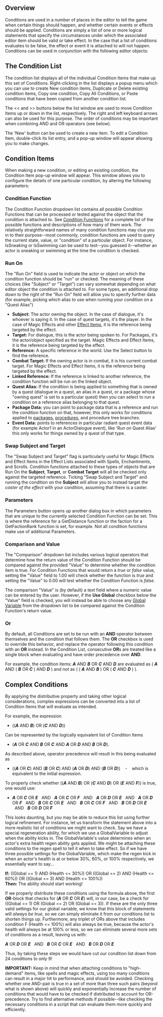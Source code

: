 ## Overview

Conditions are used in a number of places in the editor to tell the game when certain things should happen, and whether certain events or effects should be applied. Conditions are simply a list of one or more logical statements that specify the circumstances under which the associated editor item should be valid or take effect. In the case that a list of conditions evaluates to be false, the effect or event it is attached to will not happen. Conditions can be used in conjunction with the following editor objects:

## The Condition List

The condition list displays all of the individual Condition Items that make up this set of Conditions. Right-clicking in the list displays a popup menu which you can use to create New condition items, Duplicate or Delete existing condition items, Copy one condition, Copy All Conditions, or Paste conditions that have been copied from another condition list.

  
The << and >> buttons below the list window are used to move Condition Items up or down in the list, respectively. The right and left keyboard arrows can also be used for this purpose. The order of conditions may be important when combining AND and OR operators (see below).

  
The 'New' button can be used to create a new item. To edit a Condition Item, double-click its list entry, and a pop-up window will appear allowing you to make changes.

## Condition Items

When making a new condition, or editing an existing condition, the Condition Item pop-up window will appear. This window allows you to configure the details of one particular condition, by altering the following parameters:

### Condition Function

The Condition Function dropdown list contains all possible Condition Functions that can be processed or tested against the object that the condition is attached to. See [Condition Functions](https://ck.uesp.net/wiki/Category:Condition_Functions "Category:Condition Functions") for a complete list of the possible functions and descriptions of how many of them work. The relatively straightforward names of many condition functions may clue you in to their purpose--most commonly, condition functions are used to query the current state, value, or "condition" of a particular object. For instance, IsSneaking or IsSwimming can be used to test--you guessed it--whether an actor is sneaking or swimming at the time the condition is checked.

### Run On

The "Run On" field is used to indicate the actor or object on which the condition function should be "run" or checked. The meaning of these choices (like "Subject" or "Target") can vary somewhat depending on what editor object the condition is attached to. For some types, an additional drop down to the right of the "Run On" field will allow you to specify further data (for example, picking which alias to use when running your condition on a "Quest Alias")

-   **Subject:** The actor owning the object. In the case of dialogue, it's whoever is saying it. In the case of quest targets, it's the player. In the case of Magic Effects and other [Effect Items](https://ck.uesp.net/wiki/Effect_Item "Effect Item"), it is the reference being targeted by the effect.
-   **Target:** For dialogue, this is the actor being spoken to. For Packages, it's the actor/object specified as the target. Magic Effects and Effect Items, it is the reference being targeted by the effect.
-   **Reference:** A specific reference in the world. Use the Select button to find the reference.
-   **Combat Target:** If the owning actor is in combat, it is his current combat target. For Magic Effects and Effect Items, it is the reference being targeted by the effect.
-   **Linked Reference:** If the reference is linked to another reference, the condition function will be run on the linked object.
-   **Quest Alias:** If the condition is being applied to something that is owned by a quest (dialogue in a quest, an alias in a quest, or a package whose "owning quest" is set to a particular quest) then you can select to run a condition on a reference alias belonging to that quest.
-   **Package Data:** you can point to package data that is a reference and run the condition function on that, however, this only works for conditions applied to [packages](https://ck.uesp.net/wiki/Packages "Packages"), [procedures](https://ck.uesp.net/wiki/Procedures "Procedures"), and procedure tree branches.
-   **Event Data:** points to references in particular radiant quest event data (for example Actor1 in an ActorDialogue event), like 'Run on Quest Alias' this only works for things owned by a quest of that type.

### Swap Subject and Target

The "Swap Subject and Target" flag is particularly useful for Magic Effects and Effect Items in the Effect Lists associated with Spells, Enchantments, and Scrolls. Condition functions attached to these types of objects that are Run On the **Subject**, **Target**, or **Combat Target** will all be checked only against the targeted reference. Ticking "Swap Subject and Target" and running the condition on the **Subject** will allow you to instead target _the caster of the effect_ with your condition, assuming that there is a caster.

### Parameters

The Parameters button opens up another dialog box in which parameters that are unique to the currently selected Condition Function can be set. This is where the reference for a GetDistance function or the faction for a GetFactionRank function is set, for example. Not all condition functions make use of additional Parameters.

### Comparison and Value

The "Comparison" dropdown list includes various logical operators that determine how the return value of the Condition Function should be compared against the provided "Value" to determine whether the condition item is true. For Condition Functions that would return a _true_ or _false_ value, setting the "Value" field to 1.00 will check whether the function is _true_ and setting the "Value" to 0.00 will test whether the Condition Function is _false_.

The comparison "Value" is (by default) a text field where a numeric value can be entered by the user. However, if the **Use Global** checkbox below the "Value" field is checked, you will instead be able to choose any [Global Variable](https://ck.uesp.net/wiki/Globals "Globals") from the dropdown list to be compared against the Condition Function's return value.

### Or

By default, all Conditions are set to be run with an **AND** operator between themselves and the condition that follows them. The **OR** checkbox is used to override this behavior, and replace the operator following this condition with an **OR** instead. In the Condition List, consecutive **OR**s are treated like a single block when evaluating and have order precedence over **AND**.

For example, the condition items: _**A**_ AND _**B**_ OR _**C**_ AND _**D**_ are evaluated as ( _**A**_ AND ( _**B**_ OR _**C**_ ) AND _**D**_ ) and _not_ as ( ( _**A**_ AND _**B**_ ) OR ( _**C**_ AND _**D**_ ) ).

## Complex Conditions

By applying the distributive property and taking other logical considerations, complex expressions can be converted into a list of Condition Items that will evaluate as intended.

  
For example, the expression

-   ((_**A**_ AND _**B**_) OR (_**C**_ AND _**D**_))  
    

Can be represented by the logically equivalent list of Condition Items

-   (_**A**_ OR _**C**_ AND _**B**_ OR _**C**_ AND _**A**_ OR _**D**_ AND _**B**_ OR _**D**_).  
    

As described above, operator precedence will result in this being evaluated as

-   ((_**A**_ OR _**C**_) AND (_**B**_ OR _**C**_) AND (_**A**_ OR _**D**_) AND (_**B**_ OR _**D**_))    -    which is equivalent to the initial expression.

To properly check whether ((_**A**_ AND _**B**_) OR (_**C**_ AND _**D**_) OR (_**E**_ AND _**F**_)) is true, one would use:

-   _**A**_ OR _**C**_ OR _**E**_   AND   _**A**_ OR _**C**_ OR _**F**_   AND   _**A**_ OR _**D**_ OR _**E**_   AND   _**A**_ OR _**D**_ OR _**F**_   AND   _**B**_ OR _**C**_ OR _**E**_   AND   _**B**_ OR _**C**_ OR _**F**_   AND   _**B**_ OR _**D**_ OR _**E**_   AND   _**B**_ OR _**D**_ OR _**F**_

  
This looks daunting, but you may be able to reduce this list using further logical refinement. For instance, let us transform the statement above into a more realistic list of conditions we might want to check. Say we have a special regeneration ability, for which we use a GlobalVariable to adjust when the ability kicks in. The GlobalVariable's value determines when an actor's extra health regen ability gets applied. We might be attaching these conditions to the regen spell to tell it when to take effect. So if we have three possible settings for the GlobalVariable, which make the regen kick in when an actor's health is at or below 30%, 60%, or 100% respectively, we essentially want to say...

  
**If:** ((Global == 1) AND (Health <= 30%)) OR ((Global == 2) AND (Health <= 60%)) OR ((Global == 3) AND (Health <= 100%))  
**Then:** The ability should start working!

  
If we properly distribute these conditions using the formula above, the first **OR**\-block that checks for (_**A**_ OR _**C**_ OR _**E**_) will, in our case, be a check for ((Global == 1) OR (Global == 2) OR (Global == 3)). If these are the only three valid settings for our global variable, we know that this block of statements will _always be true_, so we can simply eliminate it from our conditions list to shorten things up. Furthermore, any triplet of ORs above that includes condition F (Health <= 100%) will also always be true, because the actor's health will always be at 100% or less, so we can eliminate several more sets of conditions as a result, leaving us with:

_**A**_ OR _**D**_ OR _**E**_   AND   _**B**_ OR _**C**_ OR _**E**_   AND   _**B**_ OR _**D**_ OR _**E**_

  
Thus, by taking these steps we would have cut our condition list down from 24 conditions to only 9!

**IMPORTANT:** Keep in mind that when attaching conditions to "high-demand" items, like spells and magic effects, using too many conditions can result in a major hit to performance, and should be avoided. Checking whether one AND-pair is true in a set of more than three such pairs (beyond what is shown above) will quickly and exponentially increase the number of conditions that would have to be checked if distributed to account for OR-precedence. Try to find alternative methods if possible--like checking the necessary conditions in a script that can evaluate them more quickly and efficiently.